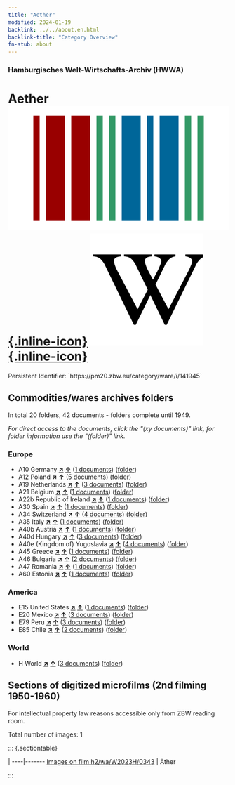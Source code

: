 ```yaml
---
title: "Aether"
modified: 2024-01-19
backlink: ../../about.en.html
backlink-title: "Category Overview"
fn-stub: about
---
```


### Hamburgisches Welt-Wirtschafts-Archiv (HWWA)

# Aether &#160; [![Wikidata](/images/Wikidata-logo.svg "Wikidata"){.inline-icon}](http://www.wikidata.org/entity/Q103230) [![Wikipedia](/images/Wikipedia-W.svg "Wikipedia"){.inline-icon}](https://en.wikipedia.org/wiki/Ether)

<div class="hint">Persistent Identifier: `https://pm20.zbw.eu/category/ware/i/141945`</div>







## Commodities/wares archives folders







In total 20 folders, 42 documents - folders complete until 1949.

_For direct access to the documents, click the "(xy documents)" link, for folder information use the "(folder)" link._



### Europe

- A10 Germany [**&nearr;**](../../../geo/i/126128/about.en.html "Germany (all folders)") [**&uarr;**](../../../geo/about.en.html#A10 "Country category system") (<a href="https://pm20.zbw.eu/iiifview/folder/wa/141945,126128" title="about: Aether : Germany" target="_blank">1 documents</a>) ([folder](../../../../folder/wa/1419xx/141945/1261xx/126128/about.en.html))
- A12 Poland [**&nearr;**](../../../geo/i/140962/about.en.html "Poland (all folders)") [**&uarr;**](../../../geo/about.en.html#A12 "Country category system") (<a href="https://pm20.zbw.eu/iiifview/folder/wa/141945,140962" title="about: Aether : Poland" target="_blank">5 documents</a>) ([folder](../../../../folder/wa/1419xx/141945/1409xx/140962/about.en.html))
- A19 Netherlands [**&nearr;**](../../../geo/i/140970/about.en.html "Netherlands (all folders)") [**&uarr;**](../../../geo/about.en.html#A19 "Country category system") (<a href="https://pm20.zbw.eu/iiifview/folder/wa/141945,140970" title="about: Aether : Netherlands" target="_blank">3 documents</a>) ([folder](../../../../folder/wa/1419xx/141945/1409xx/140970/about.en.html))
- A21 Belgium [**&nearr;**](../../../geo/i/140972/about.en.html "Belgium (all folders)") [**&uarr;**](../../../geo/about.en.html#A21 "Country category system") (<a href="https://pm20.zbw.eu/iiifview/folder/wa/141945,140972" title="about: Aether : Belgium" target="_blank">1 documents</a>) ([folder](../../../../folder/wa/1419xx/141945/1409xx/140972/about.en.html))
- A22b Republic of Ireland [**&nearr;**](../../../geo/i/140976/about.en.html "Republic of Ireland (all folders)") [**&uarr;**](../../../geo/about.en.html#A22b "Country category system") (<a href="https://pm20.zbw.eu/iiifview/folder/wa/141945,140976" title="about: Aether : Republic of Ireland" target="_blank">1 documents</a>) ([folder](../../../../folder/wa/1419xx/141945/1409xx/140976/about.en.html))
- A30 Spain [**&nearr;**](../../../geo/i/140984/about.en.html "Spain (all folders)") [**&uarr;**](../../../geo/about.en.html#A30 "Country category system") (<a href="https://pm20.zbw.eu/iiifview/folder/wa/141945,140984" title="about: Aether : Spain" target="_blank">1 documents</a>) ([folder](../../../../folder/wa/1419xx/141945/1409xx/140984/about.en.html))
- A34 Switzerland [**&nearr;**](../../../geo/i/141007/about.en.html "Switzerland (all folders)") [**&uarr;**](../../../geo/about.en.html#A34 "Country category system") (<a href="https://pm20.zbw.eu/iiifview/folder/wa/141945,141007" title="about: Aether : Switzerland" target="_blank">4 documents</a>) ([folder](../../../../folder/wa/1419xx/141945/1410xx/141007/about.en.html))
- A35 Italy [**&nearr;**](../../../geo/i/141008/about.en.html "Italy (all folders)") [**&uarr;**](../../../geo/about.en.html#A35 "Country category system") (<a href="https://pm20.zbw.eu/iiifview/folder/wa/141945,141008" title="about: Aether : Italy" target="_blank">1 documents</a>) ([folder](../../../../folder/wa/1419xx/141945/1410xx/141008/about.en.html))
- A40b Austria [**&nearr;**](../../../geo/i/141731/about.en.html "Austria (all folders)") [**&uarr;**](../../../geo/about.en.html#A40b "Country category system") (<a href="https://pm20.zbw.eu/iiifview/folder/wa/141945,141731" title="about: Aether : Austria" target="_blank">1 documents</a>) ([folder](../../../../folder/wa/1419xx/141945/1417xx/141731/about.en.html))
- A40d Hungary [**&nearr;**](../../../geo/i/141025/about.en.html "Hungary (all folders)") [**&uarr;**](../../../geo/about.en.html#A40d "Country category system") (<a href="https://pm20.zbw.eu/iiifview/folder/wa/141945,141025" title="about: Aether : Hungary" target="_blank">3 documents</a>) ([folder](../../../../folder/wa/1419xx/141945/1410xx/141025/about.en.html))
- A40e (Kingdom of) Yugoslavia [**&nearr;**](../../../geo/i/141028/about.en.html "(Kingdom of) Yugoslavia (all folders)") [**&uarr;**](../../../geo/about.en.html#A40e "Country category system") (<a href="https://pm20.zbw.eu/iiifview/folder/wa/141945,141028" title="about: Aether : (Kingdom of) Yugoslavia" target="_blank">4 documents</a>) ([folder](../../../../folder/wa/1419xx/141945/1410xx/141028/about.en.html))
- A45 Greece [**&nearr;**](../../../geo/i/141037/about.en.html "Greece (all folders)") [**&uarr;**](../../../geo/about.en.html#A45 "Country category system") (<a href="https://pm20.zbw.eu/iiifview/folder/wa/141945,141037" title="about: Aether : Greece" target="_blank">1 documents</a>) ([folder](../../../../folder/wa/1419xx/141945/1410xx/141037/about.en.html))
- A46 Bulgaria [**&nearr;**](../../../geo/i/141039/about.en.html "Bulgaria (all folders)") [**&uarr;**](../../../geo/about.en.html#A46 "Country category system") (<a href="https://pm20.zbw.eu/iiifview/folder/wa/141945,141039" title="about: Aether : Bulgaria" target="_blank">2 documents</a>) ([folder](../../../../folder/wa/1419xx/141945/1410xx/141039/about.en.html))
- A47 Romania [**&nearr;**](../../../geo/i/141040/about.en.html "Romania (all folders)") [**&uarr;**](../../../geo/about.en.html#A47 "Country category system") (<a href="https://pm20.zbw.eu/iiifview/folder/wa/141945,141040" title="about: Aether : Romania" target="_blank">1 documents</a>) ([folder](../../../../folder/wa/1419xx/141945/1410xx/141040/about.en.html))
- A60 Estonia [**&nearr;**](../../../geo/i/141052/about.en.html "Estonia (all folders)") [**&uarr;**](../../../geo/about.en.html#A60 "Country category system") (<a href="https://pm20.zbw.eu/iiifview/folder/wa/141945,141052" title="about: Aether : Estonia" target="_blank">1 documents</a>) ([folder](../../../../folder/wa/1419xx/141945/1410xx/141052/about.en.html))

### America

- E15 United States [**&nearr;**](../../../geo/i/141653/about.en.html "United States (all folders)") [**&uarr;**](../../../geo/about.en.html#E15 "Country category system") (<a href="https://pm20.zbw.eu/iiifview/folder/wa/141945,141653" title="about: Aether : United States" target="_blank">1 documents</a>) ([folder](../../../../folder/wa/1419xx/141945/1416xx/141653/about.en.html))
- E20 Mexico [**&nearr;**](../../../geo/i/141657/about.en.html "Mexico (all folders)") [**&uarr;**](../../../geo/about.en.html#E20 "Country category system") (<a href="https://pm20.zbw.eu/iiifview/folder/wa/141945,141657" title="about: Aether : Mexico" target="_blank">3 documents</a>) ([folder](../../../../folder/wa/1419xx/141945/1416xx/141657/about.en.html))
- E79 Peru [**&nearr;**](../../../geo/i/141689/about.en.html "Peru (all folders)") [**&uarr;**](../../../geo/about.en.html#E79 "Country category system") (<a href="https://pm20.zbw.eu/iiifview/folder/wa/141945,141689" title="about: Aether : Peru" target="_blank">3 documents</a>) ([folder](../../../../folder/wa/1419xx/141945/1416xx/141689/about.en.html))
- E85 Chile [**&nearr;**](../../../geo/i/141691/about.en.html "Chile (all folders)") [**&uarr;**](../../../geo/about.en.html#E85 "Country category system") (<a href="https://pm20.zbw.eu/iiifview/folder/wa/141945,141691" title="about: Aether : Chile" target="_blank">2 documents</a>) ([folder](../../../../folder/wa/1419xx/141945/1416xx/141691/about.en.html))

### World

- H World [**&nearr;**](../../../geo/i/141728/about.en.html "World (all folders)") [**&uarr;**](../../../geo/about.en.html#H "Country category system") (<a href="https://pm20.zbw.eu/iiifview/folder/wa/141945,141728" title="about: Aether : World" target="_blank">3 documents</a>) ([folder](../../../../folder/wa/1419xx/141945/1417xx/141728/about.en.html))



<a id="filmsections" />

## Sections of digitized microfilms (2nd filming 1950-1960)

<p>For intellectual property law reasons accessible only from ZBW reading room.</p>



<p>Total number of images: 1</p>




::: {.sectiontable}

 | 
----|-------
<a class="btn" href="https://pm20.zbw.eu/film/h2/wa/W2023H/0343" rel="nofollow">Images on film h2/wa/W2023H/0343</a> | Äther


:::
















